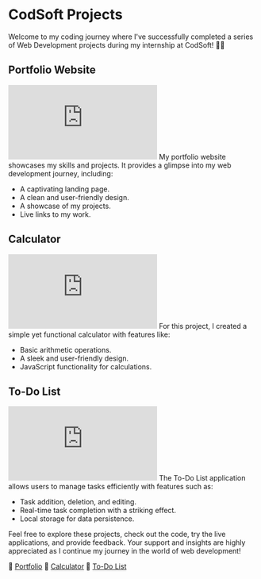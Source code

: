 # CodSoft Projects

Welcome to my coding journey where I've successfully completed a series of Web Development projects during my internship at CodSoft!  👩‍💻

## Portfolio Website
![Portfolio Website](https://bhadrinath-p-s.github.io/CodSoft/CodSoft_Task01_Portfolio%20Website/Portfolio.html)
My portfolio website showcases my skills and projects. It provides a glimpse into my web development journey, including:
- A captivating landing page.
- A clean and user-friendly design.
- A showcase of my projects.
- Live links to my work.

## Calculator
![Calculator](https://bhadrinath-p-s.github.io/CodSoft/CodSoft_Task02_Calculator/Calculator.html)
For this project, I created a simple yet functional calculator with features like:
- Basic arithmetic operations.
- A sleek and user-friendly design.
- JavaScript functionality for calculations.

## To-Do List
![To-Do List](https://github.com/Bhadrinath-P-S/CodSoft/blob/main/CodSoft_Task03_To-Do-List/ToDoList.html)
The To-Do List application allows users to manage tasks efficiently with features such as:
- Task addition, deletion, and editing.
- Real-time task completion with a striking effect.
- Local storage for data persistence.

Feel free to explore these projects, check out the code, try the live applications, and provide feedback. Your support and insights are highly appreciated as I continue my journey in the world of web development!

🔗 [Portfolio](https://bhadrinath-p-s.github.io/CodSoft/CodSoft_Task01_Portfolio%20Website/Portfolio.html)
🔗 [Calculator](https://bhadrinath-p-s.github.io/CodSoft/CodSoft_Task02_Calculator/Calculator.html)
🔗 [To-Do List](https://github.com/Bhadrinath-P-S/CodSoft/blob/main/CodSoft_Task03_To-Do-List/ToDoList.html)
